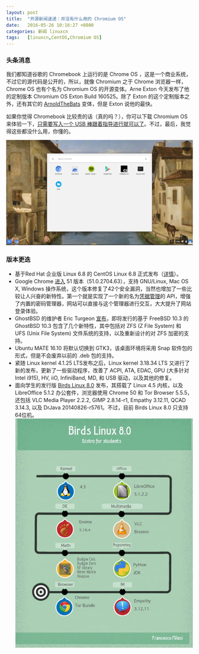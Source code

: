 ```yaml
---
layout: post
title:	"开源新闻速递：并没有什么用的 Chromium OS"
date:	2016-05-26 10:16:27 +0800 
categories:	新闻 linuxcn 
tags:	[linuxcn,CentOS,Chromium OS]
---
```



### 头条消息


我们都知道谷歌的 Chromebook 上运行的是 Chrome OS ，这是一个商业系统，不过它的源代码是公开的，所以，就像 Chromium 之于 Chrome 浏览器一样，Chrome OS 也有个名为 Chromium OS 的开源变体。Arne Exton 今天发布了他的定制版本 Chromium OS Exton Build 160525。除了 Exton 的这个定制版本之外，还有其它的 [ArnoldTheBats](http://chromium.arnoldthebat.co.uk/index.php?dir=special%2F) 变体，但是 Exton 说他的最快。


如果你觉得 Chromebook 比较贵的话（真的吗？），你可以下载 Chromium OS 来体验一下，[只需要写入一个 USB 棒跟着指导进行就可以了](http://www.exton.se/?p=818)。不过，最后，我觉得这些都没什么用，你懂的。


![](/Asserts/Images/album/201605/26/101629p827kd7yay37ss17.jpg)


### 版本更迭


* 基于Red Hat 企业版 Linux 6.8 的 CentOS Linux 6.8 正式发布（[详情](/article-7390-1.html)）。
* Google Chrome [进入](http://googlechromereleases.blogspot.ro/2016/05/stable-channel-update_25.html?utm_source=feedburner&utm_medium=feed&utm_campaign=Feed:+GoogleChromeReleases+(Google+Chrome+Releases)) 51 版本（51.0.2704.63），支持 GNU/Linux, Mac OS X, Windows 操作系统，这个版本修复了42个安全漏洞，当然也增加了一些比较让人兴奋的新特性。第一个就是实现了一个新的名为[凭据管理](http://blog.chromium.org/2016/04/chrome-51-beta-credential-management.html)的 API，增强了内置的密码管理器，网站可以直接与这个管理器进行交互，大大提升了网站登录体验。
* GhostBSD 的维护者 Eric Turgeon [宣布](http://ghostbsd.org/10.3-ALPHA2)，即将发行的基于 FreeBSD 10.3 的 GhostBSD 10.3 包含了几个新特性，其中包括对 ZFS (Z File System) 和 UFS (Unix File System) 文件系统的支持，以及重新设计的对 ZFS 加密的支持。
* Ubuntu MATE 16.10 将默认切换到 GTK3，该桌面环境将采用 Snap 软件包的形式，但是不会废弃以前的 .deb 包的支持。
* 紧随 Linux kernel 4.1.25 LTS发布之后，Linux kernel 3.18.34 LTS 又进行了新的发布，更新了一些驱动程序，改善了 ACPI, ATA, EDAC, GPU (大多针对 Intel i915), HV, iiO, InfiniBand, MD, 和 USB 驱动，以及其他的修复。
* 面向学生的发行版 [Birds Linux 8.0](http://birdslinux.altervista.org/en/) 发布，其搭载了 Linux 4.5 内核，以及 LibreOffice 5.1.2 办公套件，浏览器使用 Chrome 50 和 Tor Browser 5.5.5，还包括 VLC Media Player 2.2.2, GIMP 2.8.14-r1, Empathy 3.12.11, QCAD 3.14.3, 以及 DrJava 20140826-r5761。不过，目前 Birds Linux 8.0 只支持64位机。  
![](/Asserts/Images/album/201605/26/101630vc25gjpdpjmll3pg.jpg)
